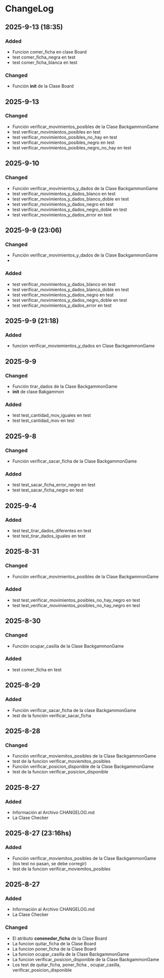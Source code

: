# ChangeLog

## 2025-9-13 (18:35)

### Added
  - Funcion comer_ficha en clase Board
  - test comer_ficha_negra en test
  - test comer_ficha_blanca en test

### Changed
  - Función __init__ de la Clase Board


## 2025-9-13

### Changed
  - Función verificar_movimientos_posibles de la Clase BackgammonGame
  - test verificar_movimientos_posibles en test
  - test verificar_movimientos_posibles_no_hay en test
  - test verificar_movimientos_posibles_negro en test
  - test verificar_movimientos_posibles_negro_no_hay en test

## 2025-9-10

### Changed
  - Función verificar_movimientos_y_dados de la Clase BackgammonGame
  - test verificar_movimientos_y_dados_blanco en test
  - test verificar_movimientos_y_dados_blanco_doble en test
  - test verificar_movimientos_y_dados_negro en test
  - test verificar_movimientos_y_dados_negro_doble en test
  - test verificar_movimientos_y_dados_error en test

## 2025-9-9 (23:06)

### Changed
  - Función verificar_movimientos_y_dados de la Clase BackgammonGame
  -

### Added
  - test verificar_movimientos_y_dados_blanco en test
  - test verificar_movimientos_y_dados_blanco_doble en test
  - test verificar_movimientos_y_dados_negro en test
  - test verificar_movimientos_y_dados_negro_doble en test
  - test verificar_movimientos_y_dados_error en test

## 2025-9-9 (21:18)

### Added
  - funcion verificar_moviemientos_y_dados en Clase BackgammonGame

## 2025-9-9

### Changed
  - Función tirar_dados de la Clase BackgammonGame
  - __init__ de clase Bakgammon

### Added
  - test test_cantidad_mov_iguales en test
  - test test_cantidad_mov en test

## 2025-9-8

### Changed
  - Función verificar_sacar_ficha de la Clase BackgammonGame

### Added
  - test test_sacar_ficha_error_negro en test
  - test test_sacar_ficha_negro en test

## 2025-9-4

### Added
  - test test_tirar_dados_diferentes en test
  - test test_tirar_dados_iguales en test

## 2025-8-31

### Changed
  - Función verificar_movimientos_posibles de la Clase BackgammonGame 

### Added
  - test test_verificar_movimientos_posibles_no_hay_negro en test
  - test test_verificar_movimientos_posibles_no_hay_negro en test

## 2025-8-30

### Changed
  - Función ocupar_casilla de la Clase BackgammonGame 

### Added
  - test comer_ficha en test

## 2025-8-29

### Added
  - Función verificar_sacar_ficha de la clase BackgammonGame
  - test de la función verificar_sacar_ficha 

## 2025-8-28

### Changed
  - Función verificar_moviemitos_posibles de la Clase BackgammonGame 
  - test de la funcion verificar_moviemitos_posibles
  - Función verificar_posicion_disponible de la Clase BackgammonGame 
  - test de la funcion verificar_posicion_disponible

## 2025-8-27

### Added
  - Información al Archivo CHANGELOG.md
  - La Clase Checker

## 2025-8-27 (23:16hs)

### Added
  - Función verificar_moviemitos_posibles de la Clase BackgammonGame (los test no pasan, se debe corregir)
  - test de la funcion verificar_moviemitos_posibles

## 2025-8-27

### Added
  - Información al Archivo CHANGELOG.md
  - La Clase Checker

### Changed
  - El atributo __conenedor_ficha__ de la Clase Board
  - La funcion quitar_ficha de la Clase Board
  - La funcion poner_ficha de la Clase Board
  - La funcion ocupar_casilla de la Clase BackgammonGame
  - La funcion verificar_posicion_disponible de la Clase BackgammonGame
  - Los test de quitar_ficha, poner_ficha , ocupar_casilla, verificar_posicion_disponible
